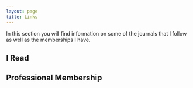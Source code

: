 ```yaml
---
layout: page
title: Links
---
```


<p class="lead">
In this section you will find information on some of the journals that I follow as well as the memberships I have.
</p>




## I Read


## Professional Membership